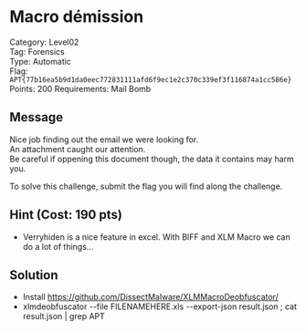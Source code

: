 # Macro démission

Category: Level02  
Tag: Forensics  
Type: Automatic  
Flag: `APT{77b16ea5b9d1da0eec772831111afd6f9ec1e2c370c339ef3f116874a1cc586e}`  
Points: 200
Requirements: Mail Bomb

## Message

Nice job finding out the email we were looking for.  
An attachment caught our attention.  
Be careful if oppening this document though, the data it contains may harm you.  

To solve this challenge, submit the flag you will find along the challenge.

## Hint (Cost: 190 pts)
 - Verryhiden is a nice feature in excel. With BIFF and XLM Macro we can do a lot of things...

## Solution
 
 - Install https://github.com/DissectMalware/XLMMacroDeobfuscator/
 - xlmdeobfuscator --file FILENAMEHERE.xls  --export-json result.json ; cat result.json | grep APT
